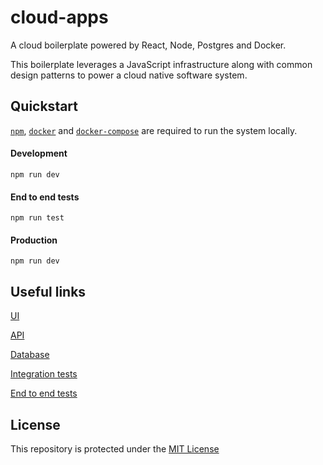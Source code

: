 # cloud-apps

A cloud boilerplate powered by React, Node, Postgres and Docker.    

This boilerplate leverages a JavaScript infrastructure along with common design
 patterns to power a cloud native software system.  
  
## Quickstart

[`npm`](https://www.npmjs.com/), [`docker`](https://www.docker.com/) and [`docker-compose`](https://docs.docker.com/compose/) are required to run the system locally.
        
#### Development        
 `npm run dev`            

#### End to end tests  
  `npm run test`  
  
#### Production        
 `npm run dev`   

## Useful links

[UI](https://github.com/escobard/cloud-apps/blob/master/client/ui)

[API](https://github.com/escobard/cloud-apps/blob/master/server/api)

[Database](https://github.com/escobard/cloud-apps/tree/master/server/postgres)

[Integration tests](https://github.com/escobard/cloud-apps/tree/master/server/tests)

[End to end tests](https://github.com/escobard/cloud-apps/tree/master/client/tests)

## License

This repository is protected under the [MIT License](https://choosealicense.com/licenses/mit/)
